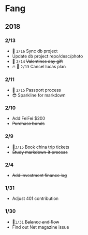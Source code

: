# Fang

## 2018

### 2/13

- :date: `2/16` Sync db project 
- Update db project repo/desc/photo
- :date: `2/14` ~~Valentines day gift~~
- :fire: :date: `2/13` Cancel lucas plan

### 2/11

- :date: `2/15` Passport process 
- :sunglasses: Sparkline for markdown

### 2/10

- Add FeiFei $200
- ~~Purchase bonds~~

### 2/9 

- :date:`3/15` Book china trip tickets 
- ~~Study markdown-it process~~

### 2/4

- ~~Add investment finance log~~

### 1/31

- Adjust 401 contribution 

### 1/30

- :date:`1/31` ~~Balance and flow~~
- Find out Net magazine issue
